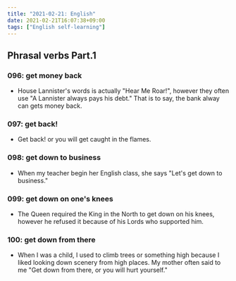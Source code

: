 ```yaml
---
title: "2021-02-21: English"
date: 2021-02-21T16:07:38+09:00
tags: ["English self-learning"]
---
```


## Phrasal verbs Part.1

### 096: **get** money **back**

* House Lannister's words is actually "Hear Me Roar!",
  however they often use "A Lannister always pays his debt."
  That is to say, the bank alway can gets money back.

### 097: **get back**!

* Get back! or you will get caught in the flames.

### 098: **get down** to business

* When my teacher begin her English class, she says "Let's get down to business."

### 099: **get down** on one's knees

* The Queen required the King in the North to get down on his knees,
  however he refused it because of his Lords who supported him.

### 100: **get down** from there

* When I was a child, I used to climb trees or something high because I liked looking down scenery from high places. My mother often said to me "Get down from there, or you will hurt yourself."

